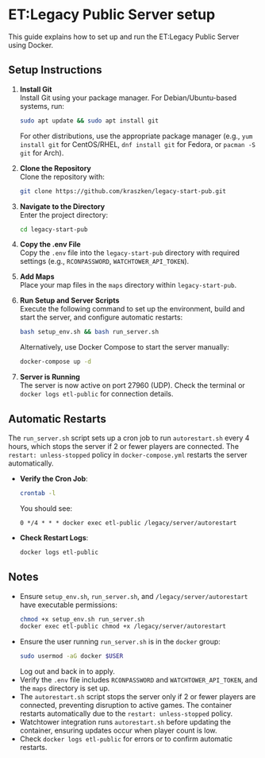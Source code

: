 # ET:Legacy Public Server setup

This guide explains how to set up and run the ET:Legacy Public Server using Docker.

## Setup Instructions

1. **Install Git**  
   Install Git using your package manager. For Debian/Ubuntu-based systems, run:

   ```bash
   sudo apt update && sudo apt install git
   ```

   For other distributions, use the appropriate package manager (e.g., `yum install git` for CentOS/RHEL, `dnf install git` for Fedora, or `pacman -S git` for Arch).

2. **Clone the Repository**  
   Clone the repository with:

   ```bash
   git clone https://github.com/kraszken/legacy-start-pub.git
   ```

3. **Navigate to the Directory**  
   Enter the project directory:

   ```bash
   cd legacy-start-pub
   ```

4. **Copy the .env File**  
   Copy the `.env` file into the `legacy-start-pub` directory with required settings (e.g., `RCONPASSWORD`, `WATCHTOWER_API_TOKEN`).

5. **Add Maps**  
   Place your map files in the `maps` directory within `legacy-start-pub`.

6. **Run Setup and Server Scripts**  
   Execute the following command to set up the environment, build and start the server, and configure automatic restarts:

   ```bash
   bash setup_env.sh && bash run_server.sh
   ```

   Alternatively, use Docker Compose to start the server manually:

   ```bash
   docker-compose up -d
   ```

7. **Server is Running**  
   The server is now active on port 27960 (UDP). Check the terminal or `docker logs etl-public` for connection details.

## Automatic Restarts

The `run_server.sh` script sets up a cron job to run `autorestart.sh` every 4 hours, which stops the server if 2 or fewer players are connected. The `restart: unless-stopped` policy in `docker-compose.yml` restarts the server automatically.

- **Verify the Cron Job**:
  ```bash
  crontab -l
  ```
  You should see:
  ```
  0 */4 * * * docker exec etl-public /legacy/server/autorestart
  ```
- **Check Restart Logs**:
  ```bash
  docker logs etl-public
  ```

## Notes

- Ensure `setup_env.sh`, `run_server.sh`, and `/legacy/server/autorestart` have executable permissions:
  ```bash
  chmod +x setup_env.sh run_server.sh
  docker exec etl-public chmod +x /legacy/server/autorestart
  ```
- Ensure the user running `run_server.sh` is in the `docker` group:
  ```bash
  sudo usermod -aG docker $USER
  ```
  Log out and back in to apply.
- Verify the `.env` file includes `RCONPASSWORD` and `WATCHTOWER_API_TOKEN`, and the `maps` directory is set up.
- The `autorestart.sh` script stops the server only if 2 or fewer players are connected, preventing disruption to active games. The container restarts automatically due to the `restart: unless-stopped` policy.
- Watchtower integration runs `autorestart.sh` before updating the container, ensuring updates occur when player count is low.
- Check `docker logs etl-public` for errors or to confirm automatic restarts.

